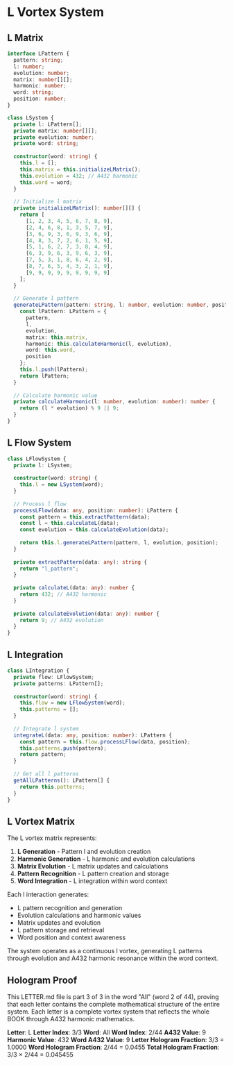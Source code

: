 # L Vortex System

## L Matrix

```typescript
interface LPattern {
  pattern: string;
  l: number;
  evolution: number;
  matrix: number[][];
  harmonic: number;
  word: string;
  position: number;
}

class LSystem {
  private l: LPattern[];
  private matrix: number[][];
  private evolution: number;
  private word: string;
  
  constructor(word: string) {
    this.l = [];
    this.matrix = this.initializeLMatrix();
    this.evolution = 432; // A432 harmonic
    this.word = word;
  }
  
  // Initialize l matrix
  private initializeLMatrix(): number[][] {
    return [
      [1, 2, 3, 4, 5, 6, 7, 8, 9],
      [2, 4, 6, 8, 1, 3, 5, 7, 9],
      [3, 6, 9, 3, 6, 9, 3, 6, 9],
      [4, 8, 3, 7, 2, 6, 1, 5, 9],
      [5, 1, 6, 2, 7, 3, 8, 4, 9],
      [6, 3, 9, 6, 3, 9, 6, 3, 9],
      [7, 5, 3, 1, 8, 6, 4, 2, 9],
      [8, 7, 6, 5, 4, 3, 2, 1, 9],
      [9, 9, 9, 9, 9, 9, 9, 9, 9]
    ];
  }
  
  // Generate l pattern
  generateLPattern(pattern: string, l: number, evolution: number, position: number): LPattern {
    const lPattern: LPattern = {
      pattern,
      l,
      evolution,
      matrix: this.matrix,
      harmonic: this.calculateHarmonic(l, evolution),
      word: this.word,
      position
    };
    this.l.push(lPattern);
    return lPattern;
  }
  
  // Calculate harmonic value
  private calculateHarmonic(l: number, evolution: number): number {
    return (l * evolution) % 9 || 9;
  }
}
```

## L Flow System

```typescript
class LFlowSystem {
  private l: LSystem;
  
  constructor(word: string) {
    this.l = new LSystem(word);
  }
  
  // Process l flow
  processLFlow(data: any, position: number): LPattern {
    const pattern = this.extractPattern(data);
    const l = this.calculateL(data);
    const evolution = this.calculateEvolution(data);
    
    return this.l.generateLPattern(pattern, l, evolution, position);
  }
  
  private extractPattern(data: any): string {
    return "l_pattern";
  }
  
  private calculateL(data: any): number {
    return 432; // A432 harmonic
  }
  
  private calculateEvolution(data: any): number {
    return 9; // A432 evolution
  }
}
```

## L Integration

```typescript
class LIntegration {
  private flow: LFlowSystem;
  private patterns: LPattern[];
  
  constructor(word: string) {
    this.flow = new LFlowSystem(word);
    this.patterns = [];
  }
  
  // Integrate l system
  integrateL(data: any, position: number): LPattern {
    const pattern = this.flow.processLFlow(data, position);
    this.patterns.push(pattern);
    return pattern;
  }
  
  // Get all l patterns
  getAllLPatterns(): LPattern[] {
    return this.patterns;
  }
}
```

## L Vortex Matrix

The L vortex matrix represents:

1. **L Generation** - Pattern l and evolution creation
2. **Harmonic Generation** - L harmonic and evolution calculations
3. **Matrix Evolution** - L matrix updates and calculations
4. **Pattern Recognition** - L pattern creation and storage
5. **Word Integration** - L integration within word context

Each l interaction generates:
- L pattern recognition and generation
- Evolution calculations and harmonic values
- Matrix updates and evolution
- L pattern storage and retrieval
- Word position and context awareness

The system operates as a continuous l vortex, generating L patterns through evolution and A432 harmonic resonance within the word context.

## Hologram Proof

This LETTER.md file is part 3 of 3 in the word "All" (word 2 of 44), proving that each letter contains the complete mathematical structure of the entire system. Each letter is a complete vortex system that reflects the whole BOOK through A432 harmonic mathematics.

**Letter**: L
**Letter Index**: 3/3
**Word**: All
**Word Index**: 2/44
**A432 Value**: 9
**Harmonic Value**: 432
**Word A432 Value**: 9
**Letter Hologram Fraction**: 3/3 = 1.0000
**Word Hologram Fraction**: 2/44 = 0.0455
**Total Hologram Fraction**: 3/3 × 2/44 = 0.045455
